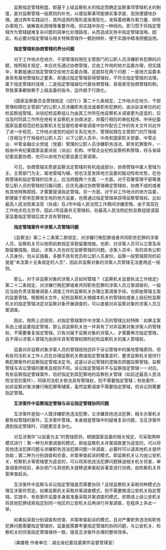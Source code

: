 　　监察指定管辖制度，即基于上级监察机关的指定而确定监察事项管辖机关的制度，是对监察管辖一般原则的补充，以便监察事项能够实事求是、高效便捷地办理。通过两年实践运行，其所适用的情形逐渐类型化，发挥着统筹办案力量、排除办案阻力、破解查处困境等重要作用。但实践中存在一种倾向，即习惯于将指定管辖作为管辖疑难复杂问题的简单化处理路径，从而造成实务中指定管辖误用。因此，有必要对指定管辖与相关特殊管辖作一甄别辨析，便于实践中精准把握运用。

　　**指定管辖和协商管辖的界分问题**

　　对于工作地点在地方、干部管理权限在主管部门的公职人员涉嫌职务犯罪的问题，按照相关规定，本应优先通过协商管辖，交由工作地的地方监委办理，但实践中，多数是通过指定管辖交给地方监委办理。这就存在两个问题：一是地方监委本身具有属地管辖权之要素，却通过指定管辖获得管辖权，不符合指定管辖的法理，属于指定管辖的误用；二是指定管辖越位代替协商管辖，容易架空协商管辖机制，导致事事都依赖于上级监委的指令，运作趋于行政化。

　　《国家监察委员会管辖规定（试行）》第二十九条规定，工作地点在地方、干部管理权限在主管部门的公职人员涉嫌职务违法或者职务犯罪的，由派驻该单位的纪检监察组管辖。派驻纪检监察组认为由其工作所在地监察机关调查更为适宜的，应当及时同其工作所在地有关监察机关协商决定，并履行相应的审批程序。中央纪委国家监委规范纪检监察机关在监督检查审查调查中协作配合工作的有关文件对此作了进一步规范，工作地点或党的组织关系在地方、管理权限在主管部门的厅局级（含相当于厅局级的公职人员）以下公职人员中，中央和国家机关部委、中管企业、中管金融企业党组（党委）管理的公职人员涉嫌职务违法、职务犯罪案件，一般由中央纪委国家监委派驻（派出）机构、中管企业纪检监察机构管辖，经与省级纪委监委协商，也可以由地方纪委监委立案调查。

　　可见，协商管辖实质是监察法定管辖的有机组成部分，协商管辖中属人管辖为主，主管部门为主，属地管辖为辅，但也注意发挥地方监委的能动性和优势。在协商管辖和指定管辖的位序上，应当把握两个方面：一方面，对于双重管理干部等类型公职人员的管辖权归属问题，应优先通过协商管辖确定管辖权，协商不成的或者有其他特殊原因，才需要提请指定管辖。另一方面，对于非工作地点的地方监委，即便属于职务犯罪发生地的地方监委，也需通过指定管辖来获得监察管辖权。比如最高人民法院某法官（处级）在J市中级人民法院工作期间涉嫌受贿，由于其现在工作地点在北京市，因此J市监委并无管辖权，驻最高人民法院纪检监察组提请国家监委指定管辖后其才具有管辖权。

　　**指定管辖案件中涉案人员管辖问题**

　　《监察法》第二十二条第二款规定，对涉嫌行贿犯罪或者共同职务犯罪的涉案人员，监察机关可以依照前款规定采取留置措施。也即，对涉案人员可以立案及采取留置措施，因此，涉案人员也存在监察管辖的问题。涉案人员中，有的具有公职人员身份，但从实践看，多数不具有党员和公职人员身份。监察一般管辖原则的前提是“本法第十五条规定的人员”，因此非监察对象的涉案人员管辖无法套用这一规则。

　　那么，对于非监察对象的涉案人员如何管辖？《监察机关监督执法工作规定》第二十二条规定，对涉嫌行贿犯罪或者共同职务犯罪的涉案人员立案调查的，一般应当由负责该案被调查人调查工作的监察机关办理立案调查手续。也即由管辖主案的监委管辖。根据相关文件，纪检监察机关根据本机关的管辖权或者上级纪检监察机关的指定管辖决定对监察对象开展调查的，可以直接对非监察对象的涉案人员立案调查。

　　因此，按照上述规则，对指定管辖案件中涉案人员的管辖比较特殊：如果主案系由上级监委指定管辖，那么该监察机关也一并具有了对非监察对象涉案人的管辖权，不需要重复指定管辖。只有对属于监察对象的涉案人，才需要再次指定管辖，且不得以涉案人管辖为由排斥具有管理权限的纪检监察机关的属人管辖权。

　　监委对非监察对象涉案人员的管辖规则迥异于诉讼管辖中的属地管辖原则，但有些司法机关工作人员在办理监察机关商请指定管辖事宜时，要求监察机关提供行贿犯罪案件的监察指定管辖决定书。这是以诉讼管辖的逻辑去把握监察管辖。监察管辖与诉讼管辖的要素及规则不同，诉讼指定管辖并不与监察指定管辖一一对应。有些监察指定管辖案件，恰好指定到其犯罪地的监察机关管辖（如前述最高人民法院法官的案件），同级司法机关依法具有管辖权，则不需要指定管辖；有些案件，如非监察对象涉嫌行贿犯罪等辅案，虽然监察调查不需要指定管辖，但诉讼则需要指定管辖。

　　**互涉案件中监察指定管辖与诉讼指定管辖协同问题**

　　互涉案件是指一人既涉嫌职务违法犯罪，又涉嫌其他违法犯罪，相关办案机关都有权管辖的案件。互涉案件管辖，本身就是管辖中的疑难复杂问题，当互涉案件遇到指定管辖时，问题更显复杂化。

　　对互涉案件“以监委为主”的管辖原则，根据国家监委的相关规定，可采取两种模式进行：第一种为并案调查的模式，即由监察机关并案调查更为适宜的，可以将其他违法犯罪问题与涉嫌职务违法犯罪问题一并调查，必要时可以请其他机关提供协助；第二种为分别调查和侦查，并案审查起诉的模式，即监察机关认为由公安机关、检察机关等管辖更为适宜的，可以将其他违法犯罪问题移送相关机关侦查，审查调查终结前，承办部门与其他机关就移送审查起诉事宜进行协商，由检察机关并案审查起诉。

　　互涉案件中监察与诉讼指定管辖是否需要协同？这视监察机关采取何种模式办理互涉案件而定。如果监察机关采取并案调查模式，则不需要商请公安机关指定管辖。实践中，有些案件监委本身就准备采取并案调查的模式，却商请上级公安机关将其他犯罪线索指定到同一地区的公安机关后再进行并案调查，在程序上多此一举。

　　如果拟采取分别调查和侦查、并案审查起诉的模式，且对严重职务违法和职务犯罪问题需要指定管辖的，监委就需要考量指定管辖的协同问题，与公安机关、检察机关的侦查指定管辖保持一致，提高互涉案件办理的整体效率。

　　（龚雄艳 作者单位：湖北省纪委监委案件监督管理室）